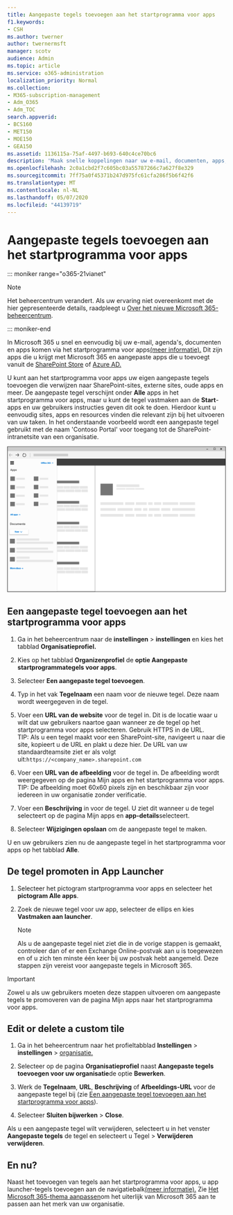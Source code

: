 ```yaml
---
title: Aangepaste tegels toevoegen aan het startprogramma voor apps
f1.keywords:
- CSH
ms.author: twerner
author: twernermsft
manager: scotv
audience: Admin
ms.topic: article
ms.service: o365-administration
localization_priority: Normal
ms.collection:
- M365-subscription-management
- Adm_O365
- Adm_TOC
search.appverid:
- BCS160
- MET150
- MOE150
- GEA150
ms.assetid: 1136115a-75af-4497-b693-640c4ce70bc6
description: 'Maak snelle koppelingen naar uw e-mail, documenten, apps, SharePoint-sites, externe sites en andere bronnen door aangepaste tegels toe te voegen aan het startprogramma voor apps. '
ms.openlocfilehash: 2c0a1cbd2f7c605bc03a55787266c7a627f8e329
ms.sourcegitcommit: 7ff75a0f45371b247d975fc61cfa286f5b6f42f6
ms.translationtype: MT
ms.contentlocale: nl-NL
ms.lasthandoff: 05/07/2020
ms.locfileid: "44139719"
---
```

# <a name="add-custom-tiles-to-the-app-launcher"></a>Aangepaste tegels toevoegen aan het startprogramma voor apps

::: moniker range="o365-21vianet"

> [!NOTE]
> Het beheercentrum verandert. Als uw ervaring niet overeenkomt met de hier gepresenteerde details, raadpleegt u [Over het nieuwe Microsoft 365-beheercentrum](https://docs.microsoft.com/microsoft-365/admin/microsoft-365-admin-center-preview?view=o365-21vianet).

::: moniker-end

In Microsoft 365 u snel en eenvoudig bij uw e-mail, agenda's, documenten en apps komen via het startprogramma voor apps[(meer informatie).](https://support.office.com/article/79f12104-6fed-442f-96a0-eb089a3f476a.aspx) Dit zijn apps die u krijgt met Microsoft 365 en aangepaste apps die u toevoegt vanuit de [SharePoint Store](https://support.office.com/article/dd98e50e-d3db-4ecb-9bb7-82b189822d43.aspx) of [Azure AD.](https://msdn.microsoft.com/office/office365/howto/connect-your-app-to-o365-app-launcher)
  
U kunt aan het startprogramma voor apps uw eigen aangepaste tegels toevoegen die verwijzen naar SharePoint-sites, externe sites, oude apps en meer. De aangepaste tegel verschijnt onder **Alle** apps in het startprogramma voor apps, maar u kunt de tegel vastmaken aan de **Start**-apps en uw gebruikers instructies geven dit ook te doen. Hierdoor kunt u eenvoudig sites, apps en resources vinden die relevant zijn bij het uitvoeren van uw taken. In het onderstaande voorbeeld wordt een aangepaste tegel gebruikt met de naam 'Contoso Portal' voor toegang tot de SharePoint-intranetsite van een organisatie. 
  
![Startprogramma voor apps](../../media/7acc06cc-ac7a-4c6e-8ea7-81570a5bdbab.png)
  
## <a name="add-a-custom-tile-to-the-app-launcher"></a>Een aangepaste tegel toevoegen aan het startprogramma voor apps

1. Ga in het beheercentrum naar de **instellingen** > **instellingen** en kies het tabblad **Organisatieprofiel.**
    
2. Kies op het tabblad **Organizenprofiel** de **optie Aangepaste startprogrammategels voor apps**.
  
3. Selecteer **Een aangepaste tegel toevoegen**. 
  
4. Typ in het vak **Tegelnaam** een naam voor de nieuwe tegel. Deze naam wordt weergegeven in de tegel. 
    
5. Voer een **URL van de website** voor de tegel in. Dit is de locatie waar u wilt dat uw gebruikers naartoe gaan wanneer ze de tegel op het startprogramma voor apps selecteren. Gebruik HTTPS in de URL.<br/>TIP: Als u een tegel maakt voor een SharePoint-site, navigeert u naar die site, kopieert u de URL en plakt u deze hier. De URL van uw standaardteamsite ziet er als volgt uit:`https://<company_name>.sharepoint.com` 
  
6. Voer een **URL van de afbeelding** voor de tegel in. De afbeelding wordt weergegeven op de pagina Mijn apps en het startprogramma voor apps.<br/>TIP: De afbeelding moet 60x60 pixels zijn en beschikbaar zijn voor iedereen in uw organisatie zonder verificatie.

7. Voer een **Beschrijving** in voor de tegel. U ziet dit wanneer u de tegel selecteert op de pagina Mijn apps en **app-details**selecteert. 
  
8. Selecteer **Wijzigingen opslaan** om de aangepaste tegel te maken. 
    
U en uw gebruikers zien nu de aangepaste tegel in het startprogramma voor apps op het tabblad **Alle**. 
  
## <a name="promote-the-tile-to-app-launcher"></a>De tegel promoten in App Launcher

1. Selecteer het pictogram startprogramma voor apps en selecteer het **pictogram Alle apps**. 
    
2. Zoek de nieuwe tegel voor uw app, selecteer de ellips en kies **Vastmaken aan launcher**.
  
    > [!NOTE]
    > Als u de aangepaste tegel niet ziet die in de vorige stappen is gemaakt, controleer dan of er een Exchange Online-postvak aan u is toegewezen en of u zich ten minste één keer bij uw postvak hebt aangemeld. Deze stappen zijn vereist voor aangepaste tegels in Microsoft 365. 
  
> [!IMPORTANT]
> Zowel u als uw gebruikers moeten deze stappen uitvoeren om aangepaste tegels te promoveren van de pagina Mijn apps naar het startprogramma voor apps. 
  
## <a name="edit-or-delete-a-custom-tile"></a>Edit or delete a custom tile

1. Ga in het beheercentrum naar het profieltabblad **Instellingen** > **instellingen** > <a href="https://go.microsoft.com/fwlink/p/?linkid=2067339" target="_blank">organisatie.</a>
    
2. Selecteer op de pagina **Organisatieprofiel** naast **Aangepaste tegels toevoegen voor uw organisatie**de optie **Bewerken**.

3. Werk de **Tegelnaam**, **URL**, **Beschrijving** of **Afbeeldings-URL** voor de aangepaste tegel bij (zie [Een aangepaste tegel toevoegen aan het startprogramma voor apps](#add-a-custom-tile-to-the-app-launcher)).
    
4. Selecteer **Sluiten bijwerken** \> **Close**. 
    
Als u een aangepaste tegel wilt verwijderen, selecteert u in het venster **Aangepaste tegels** de tegel en selecteert u Tegel > **Verwijderen** **verwijderen**. 
  
## <a name="whats-next"></a>En nu?

Naast het toevoegen van tegels aan het startprogramma voor apps, u app launcher-tegels toevoegen aan de navigatiebalk[(meer informatie).](https://support.office.com/article/personalize-your-office-365-experience-eb34a21b-52fa-4fbf-a8d5-146132242985) Zie [Het Microsoft 365-thema aanpassen](../setup/customize-your-organization-theme.md)om het uiterlijk van Microsoft 365 aan te passen aan het merk van uw organisatie.
  

